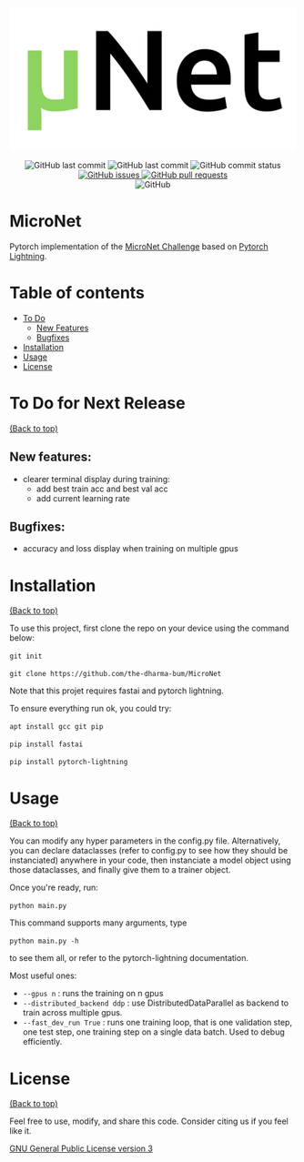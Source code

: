 ![](./micronet.png)

<p align="center">
    <!-- Last Master Commit-->
    <img src="https://img.shields.io/github/last-commit/the-dharma-bum/MicroNet?label=last%20master%20commit&style=flat-square"
         alt="GitHub last commit">
        <!-- Last Commit-->
    <img src="https://img.shields.io/github/last-commit/the-dharma-bum/MicroNet/improve_logging?style=flat-square"
         alt="GitHub last commit">
    <!-- Commit Status -->
    <img src="https://img.shields.io/github/commit-status/the-dharma-bum/MicroNet/improve_logging/0c8c2d6e5363b479344983c564c6dcc27834390a?style=flat-square"
         alt="GitHub commit status">
    <br>
    <!-- Issues -->
    <a href="https://github.com/the-dharma-bum/MicroNet/issues">
    <img src="https://img.shields.io/github/issues/the-dharma-bum/MicroNet?style=flat-square"
         alt="GitHub issues">
    <!-- Pull Requests -->
    <a href="https://github.com/the-dharma-bum/MicroNet/pulls">
    <img src="https://img.shields.io/github/issues-pr/the-dharma-bum/MicroNet?color=blue&style=flat-square"
         alt="GitHub pull requests"></a>
    <br>
    <!-- Licence -->
    <img alt="GitHub" src="https://img.shields.io/github/license/navendu-pottekkat/nsfw-filter?style=flat-square&color=yellow">
</p>

# MicroNet

Pytorch implementation of the [MicroNet Challenge](https://micronet-challenge.github.io/) based on [Pytorch Lightning](https://github.com/PyTorchLightning/pytorch-lightning).



# Table of contents

- [To Do](#to-do-for-next-release)
     - [New Features](#new-features)
     - [Bugfixes](#bugfixes)
- [Installation](#installation)
- [Usage](#usage)
- [License](#license)


# To Do for Next Release
[(Back to top)](#table-of-contents)



## New features:

- clearer terminal display during training:
    - add best train acc and best val acc
    - add current learning rate

## Bugfixes:

- accuracy and loss display when training on multiple gpus

# Installation
[(Back to top)](#table-of-contents)

To use this project, first clone the repo on your device using the command below:

```git init```

```git clone https://github.com/the-dharma-bum/MicroNet```

Note that this projet requires fastai and pytorch lightning. 

To ensure everything run ok, you could try:

```apt install gcc git pip```

```pip install fastai```

```pip install pytorch-lightning```



# Usage
[(Back to top)](#table-of-contents)

You can modify any hyper parameters in the config.py file. 
Alternatively, you can declare dataclasses (refer to config.py to see how they should be instanciated) anywhere in your code, then instanciate a model object using those dataclasses, and finally give them to a trainer object. 

Once you're ready, run:

```python main.py ```

This command supports many arguments, type 

```python main.py -h ```

to see them all, or refer to the pytorch-lightning documentation.

Most useful ones:

- ```--gpus n``` : runs the training on n gpus
- ```--distributed_backend ddp``` : use DistributedDataParallel as backend to train across multiple gpus.
- ```--fast_dev_run True``` : runs one training loop, that is one validation step, one test step, one training step on a single data batch. Used to debug efficiently. 


# License
[(Back to top)](#table-of-contents)

Feel free to use, modify, and share this code.
Consider citing us if you feel like it.

[GNU General Public License version 3](https://opensource.org/licenses/GPL-3.0)





